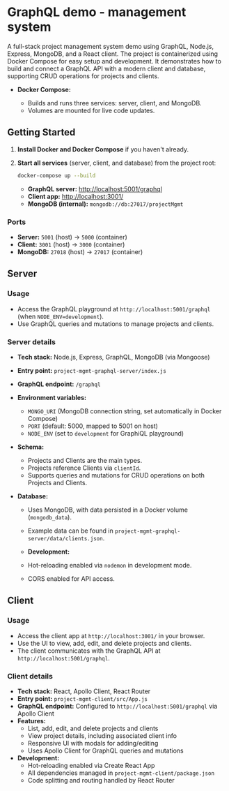 # GraphQL demo - management system

A full-stack project management system demo using GraphQL, Node.js, Express, MongoDB, and a React client. The project is containerized using Docker Compose for easy setup and development. It demonstrates how to build and connect a GraphQL API with a modern client and database, supporting CRUD operations for projects and clients.

- **Docker Compose:**

  - Builds and runs three services: server, client, and MongoDB.
  - Volumes are mounted for live code updates.

## Getting Started

1. **Install Docker and Docker Compose** if you haven't already.

2. **Start all services** (server, client, and database) from the project root:

   ```bash
   docker-compose up --build
   ```

   - **GraphQL server:** [http://localhost:5001/graphql](http://localhost:5001/graphql)
   - **Client app:** [http://localhost:3001/](http://localhost:3001/)
   - **MongoDB (internal):** `mongodb://db:27017/projectMgmt`

### Ports

- **Server:** `5001` (host) → `5000` (container)
- **Client:** `3001` (host) → `3000` (container)
- **MongoDB:** `27018` (host) → `27017` (container)

## Server

### Usage

- Access the GraphQL playground at `http://localhost:5001/graphql` (when `NODE_ENV=development`).
- Use GraphQL queries and mutations to manage projects and clients.

### Server details

- **Tech stack:** Node.js, Express, GraphQL, MongoDB (via Mongoose)
- **Entry point:** `project-mgmt-graphql-server/index.js`
- **GraphQL endpoint:** `/graphql`
- **Environment variables:**

  - `MONGO_URI` (MongoDB connection string, set automatically in Docker Compose)
  - `PORT` (default: 5000, mapped to 5001 on host)
  - `NODE_ENV` (set to `development` for GraphiQL playground)

- **Schema:**

  - Projects and Clients are the main types.
  - Projects reference Clients via `clientId`.
  - Supports queries and mutations for CRUD operations on both Projects and Clients.

- **Database:**

  - Uses MongoDB, with data persisted in a Docker volume (`mongodb_data`).
  - Example data can be found in `project-mgmt-graphql-server/data/clients.json`.

  - **Development:**

  - Hot-reloading enabled via `nodemon` in development mode.
  - CORS enabled for API access.

## Client

### Usage

- Access the client app at `http://localhost:3001/` in your browser.
- Use the UI to view, add, edit, and delete projects and clients.
- The client communicates with the GraphQL API at `http://localhost:5001/graphql`.

### Client details

- **Tech stack:** React, Apollo Client, React Router
- **Entry point:** `project-mgmt-client/src/App.js`
- **GraphQL endpoint:** Configured to `http://localhost:5001/graphql` via Apollo Client
- **Features:**
  - List, add, edit, and delete projects and clients
  - View project details, including associated client info
  - Responsive UI with modals for adding/editing
  - Uses Apollo Client for GraphQL queries and mutations
- **Development:**
  - Hot-reloading enabled via Create React App
  - All dependencies managed in `project-mgmt-client/package.json`
  - Code splitting and routing handled by React Router
